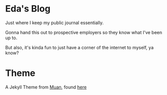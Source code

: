 # Eda's Blog
Just where I keep my public journal essentially.

Gonna hand this out to prospective employers so they know what I've been up to.

But also, it's kinda fun to just have a corner of the internet to myself, ya know?

# Theme
A Jekyll Theme from [Muan](https://github.com/muan), found [here](https://github.com/muan/scribble)
